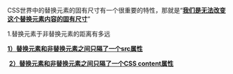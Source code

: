 CSS世界中的替换元素的固有尺寸有一个很重要的特性，那就是“**<u>我们是无法改变这个替换元素内容的固有尺寸</u>**”

1.替换元素于非替换元素的距离有多远

​	<u>**1）替换元素和非替换元素之间只隔了一个src属性**</u>

​	<u>**2）替换元素和非替换元素之间只隔了一个CSS content属性</u>**




